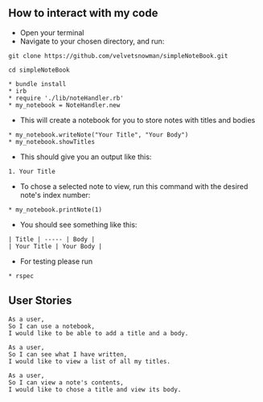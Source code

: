 ## How to interact with my code

* Open your terminal
* Navigate to your chosen directory, and run:

```
git clone https://github.com/velvetsnowman/simpleNoteBook.git
```
```
cd simpleNoteBook
```
```
* bundle install
* irb
* require './lib/noteHandler.rb'
* my_notebook = NoteHandler.new
```
* This will create a notebook for you to store notes with titles and bodies
```
* my_notebook.writeNote("Your Title", "Your Body")
* my_notebook.showTitles
```

* This should give you an output like this:
```
1. Your Title
```
* To chose a selected note to view, run this command with the desired note's index number:

```
* my_notebook.printNote(1)
```
* You should see something like this:
```
| Title | ----- | Body |
| Your Title | Your Body |
```
* For testing please run
```
* rspec
```

## User Stories

```
As a user,
So I can use a notebook,
I would like to be able to add a title and a body.
```

```
As a user,
So I can see what I have written,
I would like to view a list of all my titles.
```

```
As a user,
So I can view a note's contents,
I would like to chose a title and view its body.
```
